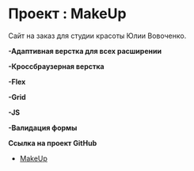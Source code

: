 # Проект : MakeUp

Сайт на заказ для студии красоты Юлии Вовоченко. 

**-Адаптивная верстка для всех расширении**


**-Кроссбраузерная верстка**


**-Flex**


**-Grid**


**-JS**


**-Валидация формы**

**Ссылка на проект GitHub**

* [MakeUp](https://derezaivan.github.io/makeup/)
